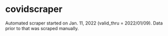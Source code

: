 # covidscraper

Automated scraper started on Jan. 11, 2022 (valid_thru = 2022/01/09). Data prior to that was scraped manually.
